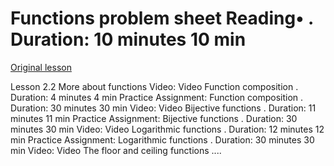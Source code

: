 # Functions problem sheet Reading• . Duration: 10 minutes 10 min

[Original lesson](https://www.coursera.org/learn/uol-discrete-mathematics/supplement/UmlOw/functions-problem-sheet)

Lesson 2.2 More about functions Video: Video Function composition . Duration: 4 minutes 4 min Practice Assignment: Function composition . Duration: 30 minutes 30 min Video: Video Bijective functions . Duration: 11 minutes 11 min Practice Assignment: Bijective functions . Duration: 30 minutes 30 min Video: Video Logarithmic functions . Duration: 12 minutes 12 min Practice Assignment: Logarithmic functions . Duration: 30 minutes 30 min Video: Video The floor and ceiling functions ....

